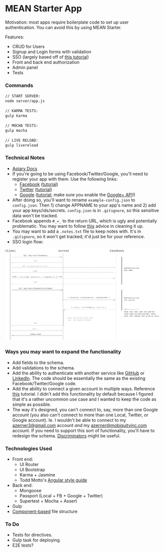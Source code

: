 # MEAN Starter App #
Motivation: most apps require boilerplate code to set up user authentication. You can avoid this by using MEAN Starter.

Features:
- CRUD for Users
- Signup and Login forms with validation
- SSO (largely based off of [this tutorial](https://scotch.io/courses/easy-node-authentication))
- Front and back end authorization
- Admin panel
- Tests

### Commands ###
```
// START SERVER:
node server/app.js

// KARMA TESTS:
gulp karma

// MOCHA TESTS:
gulp mocha

// LIVE RELOAD:
gulp livereload
```

### Technical Notes ###
- [Apiary Docs](http://docs.meanstarter.apiary.io)
- If you're going to be using Facebook/Twitter/Google, you'll need to register your app with them. Use the following links:
    - [Facebook](https://developers.facebook.com/apps/) ([tutorial](https://scotch.io/tutorials/easy-node-authentication-facebook))
    - [Twitter](https://apps.twitter.com/) ([tutorial](https://scotch.io/tutorials/easy-node-authentication-twitter))
    - [Google](https://console.developers.google.com) ([tutorial](https://scotch.io/tutorials/easy-node-authentication-google); make sure you enable the [Google+ API](https://github.com/jaredhanson/passport-google-oauth/issues/46)!)
- After doing so, you'll want to rename `example-config.json` to `config.json`. Then 1) change APPNAME to your app's name and 2) add your app keys/ids/secrets. `config.json` is in `.gitignore`, so this sensitive data won't be tracked.
- Facebook appends `#_=_` to the return URL, which is ugly and potentially problematic. You may want to follow [this](http://stackoverflow.com/questions/7131909/facebook-callback-appends-to-return-url) advice in cleaning it up.
- You may want to add a `.notes.txt` file to keep notes with. It's in `.gitignore`, so it won't get tracked; it'd just be for your reference.
- SSO login flow:


![SSO Login Flow](/sso-flow.png)

### Ways you may want to expand the functionality ###
- Add fields to the schema.
- Add validations to the schema.
- Add the ability to authenticate with another service like [GitHub](https://github.com/cfsghost/passport-github) or [LinkedIn](https://github.com/jaredhanson/passport-linkedin). The code should be essentially the same as the existing Facebook/Twitter/Google code.
- Add the ability to connect a given account in multiple ways. Reference [this](https://scotch.io/tutorials/easy-node-authentication-linking-all-accounts-together) tutorial. I didn't add this functionality by default because I figured that it's a rather uncommon use case and I wanted to keep the code as simple as possible.
- The way it's designed, you can't connect to, say, more than one Google account (you also can't connect to more than one Local, Twitter, or Google account). Ie. I wouldn't be able to connect to my azerner3@gmail.com account _and_ my azerner@mobiquityinc.com account. If you need to support this sort of functionality, you'll have to redesign the schema. [Discriminators](http://thecodebarbarian.com/2015/07/24/guide-to-mongoose-discriminators) might be useful.

### Technologies Used ###
- Front end:
    - UI Router
    - UI Bootstrap
    - Karma + Jasmine
    - Todd Motto's [Angular style guide](https://github.com/toddmotto/angularjs-styleguide)
- Back end:
    - Mongoose
    - Passport (Local + FB + Google + Twitter)
    - Supertest + Mocha + Assert
- Gulp
- [Component-based](https://scotch.io/tutorials/angularjs-best-practices-directory-structure) file structure

### To Do ###
- Tests for directives.
- Gulp task for deploying.
- E2E tests?
